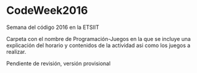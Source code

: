# CodeWeek2016
Semana del código 2016 en la ETSIIT

Carpeta con el nombre de Programación-Juegos en la que se incluye una explicación del horario y contenidos de la actividad asi como los juegos a realizar.

Pendiente de revisión, versión provisional
